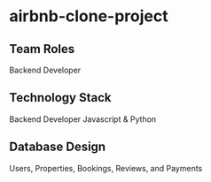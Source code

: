 # airbnb-clone-project


## Team Roles
Backend Developer

## Technology Stack
Backend Developer Javascript & Python

## Database Design
Users, Properties, Bookings, Reviews, and Payments